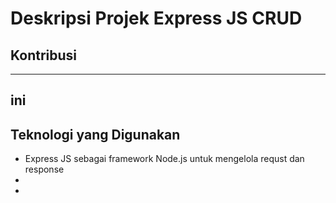 # Deskripsi Projek Express JS CRUD
## Kontribusi

--- 
ini
---

## Teknologi yang Digunakan

- Express JS sebagai framework Node.js untuk mengelola requst dan response 
-
-